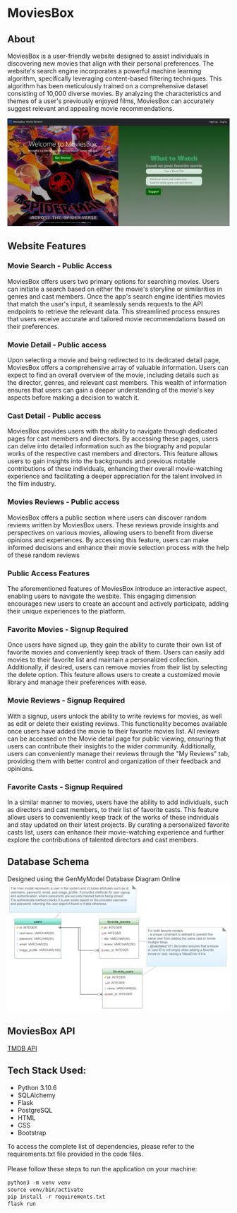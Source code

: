 # MoviesBox

## About
MoviesBox is a user-friendly website designed to assist individuals in discovering new movies that align with their personal preferences. The website's search engine incorporates a powerful machine learning algorithm, specifically leveraging content-based filtering techniques. This algorithm has been meticulously trained on a comprehensive dataset consisting of 10,000 diverse movies. By analyzing the characteristics and themes of a user's previously enjoyed films, MoviesBox can accurately suggest relevant and appealing movie recommendations.

![MoviesBox-homepage](readme-images/MoviesBox-homepage.PNG)

## Website Features
### Movie Search - Public Access
MoviesBox offers users two primary options for searching movies. Users can initiate a search based on either the movie's storyline or similarities in genres and cast members. Once the app's search engine identifies movies that match the user's input, it seamlessly sends requests to the API endpoints to retrieve the relevant data. This streamlined process ensures that users receive accurate and tailored movie recommendations based on their preferences.

### Movie Detail - Public access
Upon selecting a movie and being redirected to its dedicated detail page, MoviesBox offers a comprehensive array of valuable information. Users can expect to find an overall overview of the movie, including details such as the director, genres, and relevant cast members. This wealth of information ensures that users can gain a deeper understanding of the movie's key aspects before making a decision to watch it. 

### Cast Detail - Public access
MoviesBox provides users with the ability to navigate through dedicated pages for cast members and directors. By accessing these pages, users can delve into detailed information such as the biography and popular works of the respective cast members and directors. This feature allows users to gain insights into the backgrounds and previous notable contributions of these individuals, enhancing their overall movie-watching experience and facilitating a deeper appreciation for the talent involved in the film industry.

### Movies Reviews - Public access
MoviesBox offers a public section where users can discover random reviews written by MoviesBox users. These reviews provide insights and perspectives on various movies, allowing users to benefit from diverse opinions and experiences. By accessing this feature, users can make informed decisions and enhance their movie selection process with the help of these random reviews

### Public Access Features
The aforementioned features of MoviesBox introduce an interactive aspect, enabling users to navigate the wesbite. This engaging dimension encourages new users to create an account and actively participate, adding their unique experiences to the platform.

### Favorite Movies - Signup Required
Once users have signed up, they gain the ability to curate their own list of favorite movies and conveniently keep track of them. Users can easily add movies to their favorite list and maintain a personalized collection. Additionally, if desired, users can remove movies from their list by selecting the delete option. This feature allows users to create a customized movie library and manage their preferences with ease.

### Movie Reviews - Signup Required
With a signup, users unlock the ability to write reviews for movies, as well as edit or delete their existing reviews. This functionality becomes available once users have added the movie to their favorite movies list. All reviews can be accessed on the Movie detail page for public viewing, ensuring that users can contribute their insights to the wider community. Additionally, users can conveniently manage their reviews through the "My Reviews" tab, providing them with better control and organization of their feedback and opinions.

### Favorite Casts - Signup Required
In a similar manner to movies, users have the ability to add individuals, such as directors and cast members, to their list of favorite casts. This feature allows users to conveniently keep track of the works of these individuals and stay updated on their latest projects. By curating a personalized favorite casts list, users can enhance their movie-watching experience and further explore the contributions of talented directors and cast members.

## Database Schema
Designed using the GenMyModel Database Diagram Online 
![MoviesBox-schema](readme-images/MoviesBox-schema.PNG)

## MoviesBox API
[TMDB API](https://developer.themoviedb.org/reference/intro/getting-started)

## Tech Stack Used:
* Python 3.10.6
* SQLAlchemy
* Flask
* PostgreSQL
* HTML
* CSS
* Bootstrap
  
To access the complete list of dependencies, please refer to the requirements.txt file provided in the code files.<br/>
<br/>
Please follow these steps to run the application on your machine:

    python3 -m venv venv
    source venv/bin/activate
    pip install -r requirements.txt
    flask run
    